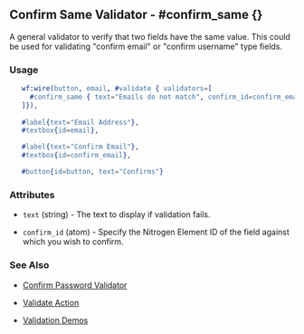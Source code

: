

## Confirm Same Validator - #confirm_same {}

  A general validator to verify that two fields have the same value. This could
  be used for validating "confirm email" or "confirm username" type fields.

### Usage

```erlang
   wf:wire(button, email, #validate { validators=[
     #confirm_same { text="Emails do not match", confirm_id=confirm_email }
   ]}),
   
   #label{text="Email Address"},
   #textbox{id=email},

   #label{text="Confirm Email"},
   #textbox{id=confirm_email},

   #button{id=button, text="Confirms"}

```

### Attributes

   * `text` (string) - The text to display if validation fails.

   * `confirm_id` (atom) - Specify the Nitrogen Element ID of the field
      against which you wish to confirm.

### See Also

 *  [Confirm Password Validator](confirm_password.html)

 *  [Validate Action](validate.html)

 *  [Validation Demos](http://nitrogenproject.com/demos/validation)
